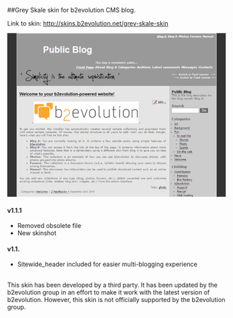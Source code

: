 ##Grey Skale skin for b2evolution CMS blog.

Link to skin: http://skins.b2evolution.net/grey-skale-skin

<img src="skinshot.png"/>

#### v1.1.1

- Removed obsolete file
- New skinshot

#### v1.1.

- Sitewide_header included for easier multi-blogging experience

<br/>
This skin has been developed by a third party. It has been updated by the b2evolution group in an effort to make it work with the latest version of b2evolution. However, this skin is not officially supported by the b2evolution group.
